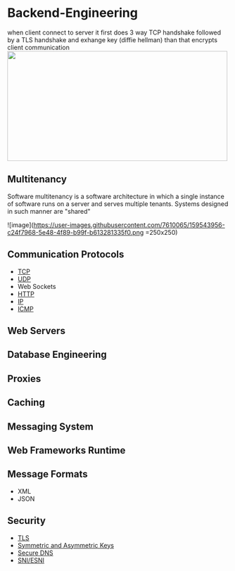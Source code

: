 # Backend-Engineering

when client connect to server it first does 3 way TCP handshake followed by a TLS handshake and exhange key (diffie hellman) than that encrypts client communication 
<img src="https://user-images.githubusercontent.com/7610065/158075395-4c413f96-3a34-43fb-bb38-8d2d7c29722d.png" width="500" height="250">

## Multitenancy

Software multitenancy is a software architecture in which a single instance of software runs on a server and serves multiple tenants. Systems designed in such manner are "shared"

![image](https://user-images.githubusercontent.com/7610065/159543956-c24f7968-5e48-4f89-b99f-b613281335f0.png =250x250)

## Communication Protocols
 - [TCP](https://github.com/Jayash/Backend-Engineering/tree/main/Communication%20Protocols/TCP)
 - [UDP](https://github.com/Jayash/Backend-Engineering/tree/main/Communication%20Protocols/UDP)
 - Web Sockets
 - [HTTP](https://github.com/Jayash/Backend-Engineering/tree/main/Communication%20Protocols/HTTP)
 - [IP](https://github.com/Jayash/Backend-Engineering/blob/main/Communication%20Protocols/IP)
 - [ICMP](https://github.com/Jayash/Backend-Engineering/tree/main/Communication%20Protocols/ICMP)
 
## Web Servers
## Database Engineering
## Proxies
## Caching
## Messaging System
## Web Frameworks Runtime
## Message Formats
- XML
- JSON
## Security
- [TLS](https://github.com/Jayash/Backend-Engineering/tree/main/Security/TLS)
- [Symmetric and Asymmetric Keys](https://github.com/Jayash/Backend-Engineering/tree/main/Security/Symmetric%20vs.%20Asymmetric%20Encryption)
- [Secure DNS](https://github.com/Jayash/Backend-Engineering/tree/main/Security/Secure%20DNS)
- [SNI/ESNI](https://github.com/Jayash/Backend-Engineering/blob/main/Security/SNI-ESNI/README.md)
